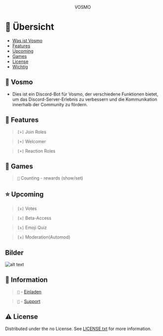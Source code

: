 

<div align='center'>

<p>VOSMO</p>



</div>

# :notebook_with_decorative_cover: Übersicht

- [Was ist Vosmo](#🔹-vosmo)
- [Features](#dart-features)
- [Upcoming](#star-Upcoming)
- [Games](#slot_machine-games)
- [License](#warning-license)
- [Wichtig](#⛔️-wichtig)

## 🔹 Vosmo
- Dies ist ein Discord-Bot für Vosmo, der verschiedene Funktionen bietet, um das Discord-Server-Erlebnis zu verbessern und die Kommunikation innerhalb der Community zu fördern.


## :dart: Features
> `[+]` Join Roles

> `[+]` Welcomer

> `[+]` Reaction Roles

## :slot_machine: Games

> `💯` Counting - rewards (show/set)

## :star: Upcoming

> `[x]` Votes

> `[x]` Beta-Access

> `[x]` Emoji Quiz

> `[x]` Moderation(Automod)

## Bilder

![alt text](https://media.discordapp.net/attachments/1233942181509861457/1233942181727698964/phonto.png?ex=6630e7f5&is=662f9675&hm=b5d0a9bf1aab9e5f883889304e7772a5228390048ea07c7a91476a19b3559017&)

## :key: Information

> `🔗` - [Einladen](https://discord.com/oauth2/authorize?client_id=1230923346607083541&permissions=8&scope=bot)

> `🔗` - [Support](https://discord.gg/Rtg3x34hRN)



## :warning: License

Distributed under the no License. See [LICENSE.txt](LICENSE) for more information.

